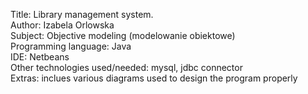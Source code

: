 Title: Library management system. <br>
Author: Izabela Orlowska <br>
Subject: Objective modeling (modelowanie obiektowe) <br>
Programming language: Java <br>
IDE: Netbeans <br>
Other technologies used/needed: mysql, jdbc connector <br>
Extras: inclues various diagrams used to design the program properly <br>